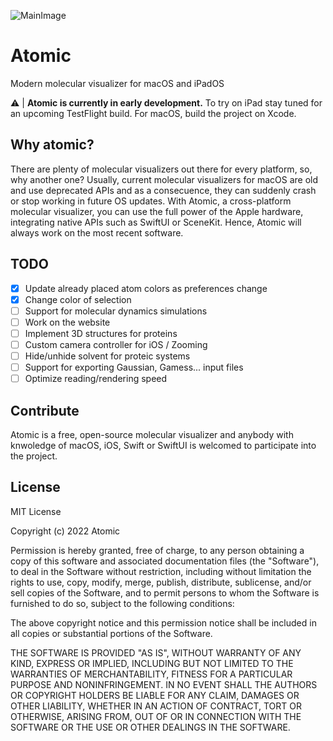 ![MainImage](https://user-images.githubusercontent.com/34599976/162983599-2196412f-b70e-4bbf-951f-7485212ae5ca.png)

# Atomic
Modern molecular visualizer for macOS and iPadOS

:warning: | **Atomic is currently in early development.** 
To try on iPad stay tuned for an upcoming TestFlight build. For macOS, build the project on Xcode.

## Why atomic?
There are plenty of molecular visualizers out there for every platform, so, why another one? 
Usually, current molecular visualizers for macOS are old and use deprecated APIs and as a consecuence, they can suddenly crash or stop working in future OS updates.
With Atomic, a cross-platform molecular visualizer, you can use the full power of the Apple hardware, integrating native APIs such as SwiftUI or SceneKit. Hence, Atomic will always work on the most recent software.

## TODO
- [X] Update already placed atom colors as preferences change
- [X] Change color of selection
- [ ] Support for molecular dynamics simulations
- [ ] Work on the website
- [ ] Implement 3D structures for proteins
- [ ] Custom camera controller for iOS / Zooming
- [ ] Hide/unhide solvent for proteic systems
- [ ] Support for exporting Gaussian, Gamess... input files
- [ ] Optimize reading/rendering speed

## Contribute
Atomic is a free, open-source molecular visualizer and anybody with knwoledge of macOS, iOS, Swift or SwiftUI is welcomed to participate into the project.

## License

MIT License

Copyright (c) 2022 Atomic

Permission is hereby granted, free of charge, to any person obtaining a copy of this software and associated documentation files (the "Software"), to deal in the Software without restriction, including without limitation the rights to use, copy, modify, merge, publish, distribute, sublicense, and/or sell copies of the Software, and to permit persons to whom the Software is furnished to do so, subject to the following conditions:

The above copyright notice and this permission notice shall be included in all copies or substantial portions of the Software.

THE SOFTWARE IS PROVIDED "AS IS", WITHOUT WARRANTY OF ANY KIND, EXPRESS OR IMPLIED, INCLUDING BUT NOT LIMITED TO THE WARRANTIES OF MERCHANTABILITY, FITNESS FOR A PARTICULAR PURPOSE AND NONINFRINGEMENT. IN NO EVENT SHALL THE AUTHORS OR COPYRIGHT HOLDERS BE LIABLE FOR ANY CLAIM, DAMAGES OR OTHER LIABILITY, WHETHER IN AN ACTION OF CONTRACT, TORT OR OTHERWISE, ARISING FROM, OUT OF OR IN CONNECTION WITH THE SOFTWARE OR THE USE OR OTHER DEALINGS IN THE SOFTWARE.
